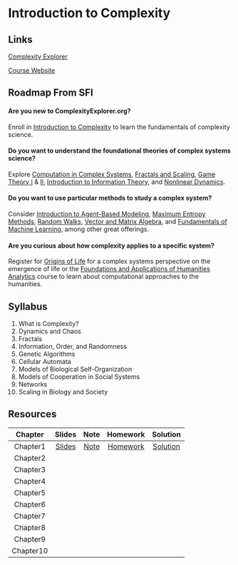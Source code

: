 # Introduction to Complexity

## Links

[Complexity Explorer](https://www.complexityexplorer.org/)

[Course Website](https://www.complexityexplorer.org/courses/165-introduction-to-complexity/)



## Roadmap From SFI

#### Are you new to ComplexityExplorer.org?

Enroll in [Introduction to Complexity](http://intro.complexityexplorer.org/) to learn the fundamentals of complexity science.

#### Do you want to understand the foundational theories of complex systems science?

Explore [Computation in Complex Systems](http://computation.complexityexplorer.org/), [Fractals and Scaling](http://fractals.complexityexplorer.org/), [Game Theory I](https://gts.complexityexplorer.org/) & [II](http://gtd.complexityexplorer.org/), [Introduction to Information Theory](http://information.complexityexplorer.org/), and [Nonlinear Dynamics](http://nonlinear.complexityexplorer.org/).

#### Do you want to use particular methods to study a complex system? 

Consider [Introduction to Agent-Based Modeling](http://abm.complexityexplorer.org/), [Maximum Entropy Methods](http://maxent.complexityexplorer.org/), [Random Walks](http://random.complexityexplorer.org/), [Vector and Matrix Algebra](http://matrix.complexityexplorer.org/), and [Fundamentals of Machine Learning](http://ml.complexityexplorer.org/), among other great offerings.

#### Are you curious about how complexity applies to a specific system? 

Register for [Origins of Life](http://origins.complexityexplorer.org/) for a complex systems perspective on the emergence of life or the [Foundations and Applications of Humanities Analytics](http://faha.complexityexplorer.org/) course to learn about computational approaches to the humanities.



## Syllabus

1. What is Complexity?
2. Dynamics and Chaos
3. Fractals
4. Information, Order, and Randomness
5. Genetic Algorithms
6. Cellular Automata
7. Models of Biological Self-Organization
8. Models of Cooperation in Social Systems
9. Networks
10. Scaling in Biology and Society



## Resources

|  Chapter  |                            Slides                            |                             Note                             |                           Homework                           |                           Solution                           |
| :-------: | :----------------------------------------------------------: | :----------------------------------------------------------: | :----------------------------------------------------------: | :----------------------------------------------------------: |
| Chapter1  | [Slides](https://github.com/YikunHan42/Introduction-to-Complexity/blob/main/Chapter%201/Unit1Slides.pdf) | [Note](https://github.com/YikunHan42/Introduction-to-Complexity/blob/main/Chapter%201/Chapter%201%20What%20is%20Complexity.md) | [Homework](https://github.com/YikunHan42/Introduction-to-Complexity/blob/main/Chapter%201/Unit1Homework.pdf) | [Solution](https://github.com/YikunHan42/Introduction-to-Complexity/blob/main/Chapter%201/Unit%201%20Homework.md) |
| Chapter2  |                                                              |                                                              |                                                              |                                                              |
| Chapter3  |                                                              |                                                              |                                                              |                                                              |
| Chapter4  |                                                              |                                                              |                                                              |                                                              |
| Chapter5  |                                                              |                                                              |                                                              |                                                              |
| Chapter6  |                                                              |                                                              |                                                              |                                                              |
| Chapter7  |                                                              |                                                              |                                                              |                                                              |
| Chapter8  |                                                              |                                                              |                                                              |                                                              |
| Chapter9  |                                                              |                                                              |                                                              |                                                              |
| Chapter10 |                                                              |                                                              |                                                              |                                                              |



